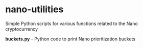 # nano-utilities
Simple Python scripts for various functions related to the Nano cryptocurrency

**buckets.py** - Python code to print Nano prioritization buckets
